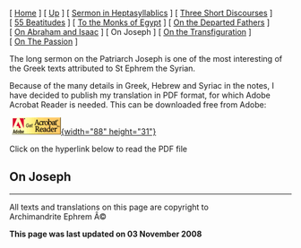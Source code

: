 \[ [Home](index.md) \] \[ [Up](ephrem.md) \]
\[ [Sermon in Heptasyllablics](ser-hept.md) \]
\[ [Three Short Discourses](3disc.md) \]
\[ [55 Beatitudes](55beat.md) \]
\[ [To the Monks of Egypt](egypt-int.md) \]
\[ [On the Departed Fathers](dead-pat.md) \]
\[ [On Abraham and Isaac](AbrIsaac.md) \] \[ On Joseph \]
\[ [On the Transfiguration](on_the_transfiguration.md) \]
\[ [On The Passion](PassSer.md) \]

The long sermon on the Patriarch Joseph is one of the most interesting
of the Greek texts attributed to St Ephrem the Syrian.

Because of the many details in Greek, Hebrew and Syriac in the notes, I
have decided to publish my translation in PDF format, for which Adobe
Acrobat Reader is needed. This can be downloaded free from Adobe:

 [![](getacro.gif){width="88" height="31"}](http://www.adobe.com)

Click on the hyperlink below to read the PDF file

[](Joseph.pdf)

On Joseph
---------

------------------------------------------------------------------------

All texts and translations on this page are copyright to\
Archimandrite Ephrem Â©

**This page was last updated on 03 November 2008**
